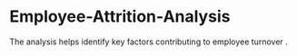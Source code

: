 # Employee-Attrition-Analysis
The analysis helps identify key factors contributing to employee turnover .
